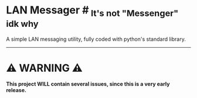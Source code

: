 # LAN Messager #<sub> It's not "Messenger" idk why</sub>


A simple LAN messaging utility, fully coded with python's standard library.

---

# ⚠️ WARNING ⚠️ #
**This project WILL contain several issues, since this is a very early release.**
